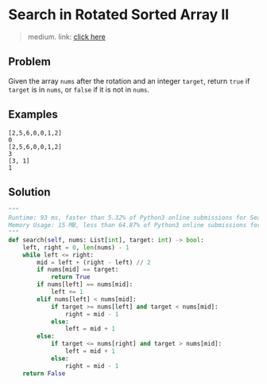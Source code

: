 # Search in Rotated Sorted Array II
> medium. link: [click here](https://leetcode.com/problems/search-in-rotated-sorted-array-ii/)

## Problem
Given the array `nums` after the rotation and an integer `target`, return `true` if `target` is in `nums`, or `false` if it is not in `nums`.

## Examples
```
[2,5,6,0,0,1,2]
0
[2,5,6,0,0,1,2]
3
[3, 1]
1
```
## Solution
```python
"""
Runtime: 93 ms, faster than 5.32% of Python3 online submissions for Search in Rotated Sorted Array II.
Memory Usage: 15 MB, less than 64.87% of Python3 online submissions for Search in Rotated Sorted Array II.
"""
def search(self, nums: List[int], target: int) -> bool:
    left, right = 0, len(nums) - 1
    while left <= right:
        mid = left + (right - left) // 2
        if nums[mid] == target:
            return True
        if nums[left] == nums[mid]:
            left += 1
        elif nums[left] < nums[mid]:
            if target >= nums[left] and target < nums[mid]:
                right = mid - 1
            else:
                left = mid + 1
        else:
            if target <= nums[right] and target > nums[mid]:
                left = mid + 1
            else:
                right = mid - 1
    return False
```
